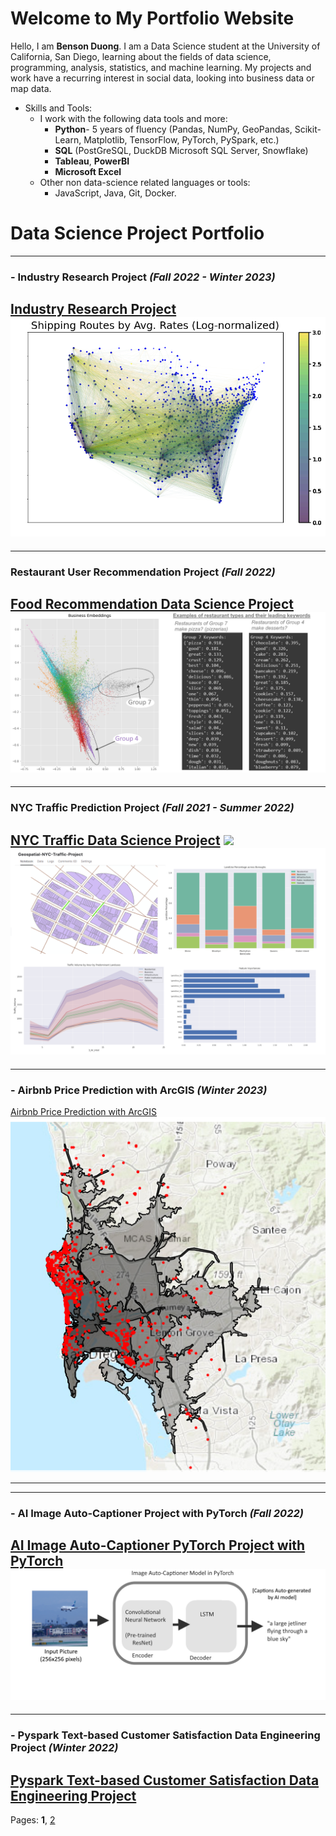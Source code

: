 # Welcome to My Portfolio Website

Hello, I am **Benson Duong**. I am a Data Science student at the University of California, San Diego, learning about the fields of data science, programming, analysis, statistics, and machine learning. My projects and work have a recurring interest in social data, looking into business data or map data.

<!--* In my work and projects, I've handled with all aspects of the data science project process for actionable, business impact:
  * Using ETL to retrieve online raw data and transform them to be usable for analysis and modeling
  * Accounting for pit-falls in data such as population bias or imbalanced data
  * Data analysis with plots and/or dashboards that can visually communicate business-minded story-telling
  * Developing predictive ML model and iteratively improving its accuracy metrics
  * Using Python programming to streamline and productionize these steps, making said business impacts easier to find, and more tidy for teammates
-->
* Skills and Tools:
  * I work with the following data tools and more:
    * **Python**- 5 years of fluency (Pandas, NumPy, GeoPandas, Scikit-Learn, Matplotlib, TensorFlow, PyTorch, PySpark, etc.) 
    * **SQL** (PostGreSQL, DuckDB Microsoft SQL Server, Snowflake)
    * **Tableau**, **PowerBI**
    * **Microsoft Excel**
  * Other non data-science related languages or tools:
    * JavaScript, Java, Git, Docker. 

<!--[Resume](BensonDuongLtxResumeV13tqh.pdf)-->


<!--These are some of the projects I've worked on independently or collaborated in. Some are school projects, and due to policy, might sometimes have privated github repo's, but nonetheless I can still provide descriptions of the techniques used.-->

# Data Science Project Portfolio

---
### - Industry Research Project *(Fall 2022 - Winter 2023)*
[Industry Research Project](capstoneproject.md)
<img src="images/images_dsc180/image4.png?raw=true"/>
---

---
### Restaurant User Recommendation Project *(Fall 2022)*
[Food Recommendation Data Science Project](food_recommendation.md)
<img src="images/images_food_recommendation/keywords_business.png?raw=true"/>
---

---
### NYC Traffic Prediction Project *(Fall 2021 - Summer 2022)*
[NYC Traffic Data Science Project](nyc_traffic_project.md)
<img src="images/images_nyc_traffic/nyc_traffic_optimized4.gif?raw=true"/>
<img src="images/traffic_data.png?raw=true"/>
---

---
### - Airbnb Price Prediction with ArcGIS *(Winter 2023)*
[Airbnb Price Prediction with ArcGIS](airbnb_sd.md)
<img src="images/images_airbnb_sd/servicearea.png?raw=true"/>
<!---img src="images/images_airbnb_sd/sd_airbnb_cover_img.png?raw=true"/--->
---

---
### - AI Image Auto-Captioner Project with PyTorch *(Fall 2022)*
[AI Image Auto-Captioner PyTorch Project with PyTorch](cse151b.md)
<img src="images/images_cse151b/image_autocaptioner.png">
---

---
### - Pyspark Text-based Customer Satisfaction Data Engineering Project *(Winter 2022)*
[Pyspark Text-based Customer Satisfaction Data Engineering Project](dsc102.md)
---

Pages: **1**,   [2](index_pg2.md)
